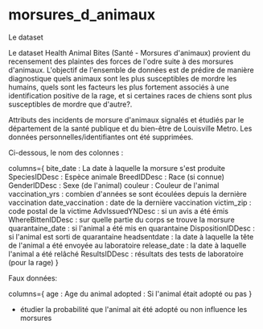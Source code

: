 # morsures_d_animaux

Le dataset

Le dataset Health Animal Bites (Santé - Morsures d'animaux) provient du recensement des plaintes des forces de l'odre suite à des morsures d'animaux. L'objectif de l'ensemble de données est de prédire de manière diagnostique quels animaux sont les plus susceptibles de mordre les humains, quels sont les facteurs les plus fortement associés à une identification positive de la rage, et si certaines races de chiens sont plus susceptibles de mordre que d'autre?. 

Attributs des incidents de morsure d'animaux signalés et étudiés par le département de la santé publique et du bien-être de Louisville Metro. Les données personnelles/identifiantes ont été supprimées.

Ci-dessous, le nom des colonnes :

columns={
    bite_date : La date à laquelle la morsure s'est produite
    SpeciesIDDesc : Espèce animale
    BreedIDDesc : Race (si connue)
    GenderIDDesc : Sexe (de l'animal)
    couleur : Couleur de l'animal
    vaccination_yrs : combien d'années se sont écoulées depuis la dernière vaccination
    date_vaccination : date de la dernière vaccination
    victim_zip : code postal de la victime
    AdvIssuedYNDesc : si un avis a été émis
    WhereBittenIDDesc : sur quelle partie du corps se trouve la morsure
    quarantaine_date : si l'animal a été mis en quarantaine
    DispositionIDDesc : si l'animal est sorti de quarantaine
    headsentdate : la date à laquelle la tête de l'animal a été envoyée au laboratoire
    release_date : la date à laquelle l'animal a été relâché
    ResultsIDDesc : résultats des tests de laboratoire (pour la rage)
}

Faux données:

columns={
    age : Age du animal
    adopted : Si l'animal était adopté ou pas
}

- étudier la probabilité que l'animal ait été adopté ou non influence les morsures

